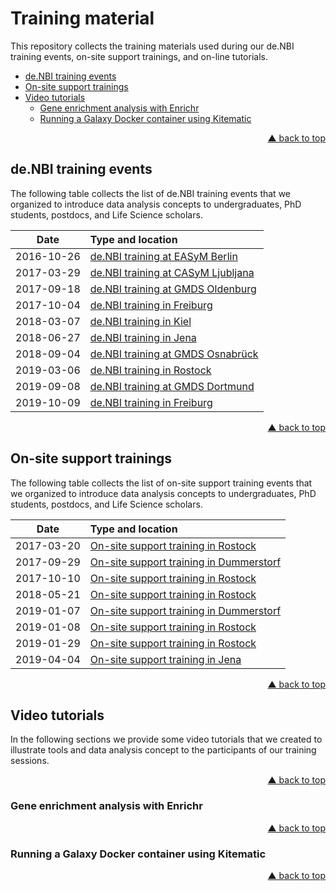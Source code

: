 <div id="top"></div>


# Training material

This repository collects the training materials used during our de.NBI training
events, on-site support trainings, and on-line tutorials.

- [de.NBI training events](#deNBI-training-events)
- [On-site support trainings](#on-site-support-trainings)
- [Video tutorials](#video-tutorials)
  - [Gene enrichment analysis with Enrichr](#gene-enrichment-analysis-with-enrichr)
  - [Running a Galaxy Docker container using Kitematic](#running-a-galaxy-docker-container-using-kitematic)
<p align="right"><a href="#top">&#x25B2; back to top</a></p>


## de.NBI training events

The following table collects the list of de.NBI training events that we
organized to introduce data analysis concepts to undergraduates, PhD students,
postdocs, and Life Science scholars.

| **Date** | **Type and location** |
| :---: | :--- |
| 2016-10-26 | [de.NBI training at EASyM Berlin](https://github.com/destairdenbi/training-material/tree/master/2016-10-26-easym-berlin) |
| 2017-03-29 | [de.NBI training at CASyM Ljubljana](https://github.com/destairdenbi/training-material/tree/master/2017-03-29-casym-ljubljana) |
| 2017-09-18 | [de.NBI training at GMDS Oldenburg](https://github.com/destairdenbi/training-material/tree/master/2017-09-18-gmds-oldenburg) |
| 2017-10-04 | [de.NBI training in Freiburg](https://github.com/destairdenbi/training-material/tree/master/2017-10-04-freiburg) |
| 2018-03-07 | [de.NBI training in Kiel](https://github.com/destairdenbi/training-material/tree/master/2018-03-07-kiel) |
| 2018-06-27 | [de.NBI training in Jena](https://github.com/destairdenbi/training-material/tree/master/2018-06-27-jena) |
| 2018-09-04 | [de.NBI training at GMDS Osnabrück](https://github.com/destairdenbi/training-material/tree/master/2018-09-04-gmds-osnabrueck) |
| 2019-03-06 | [de.NBI training in Rostock](https://github.com/destairdenbi/training-material/tree/master/2019-03-06-rostock) |
| 2019-09-08 | [de.NBI training at GMDS Dortmund](https://github.com/destairdenbi/training-material/tree/master/2019-09-08-gmds-dortmund) |
| 2019-10-09 | [de.NBI training in Freiburg](https://github.com/destairdenbi/training-material/tree/master/2019-10-09-freiburg) |
<p align="right"><a href="#top">&#x25B2; back to top</a></p>


## On-site support trainings

The following table collects the list of on-site support training events that
we organized to introduce data analysis concepts to undergraduates, PhD
students, postdocs, and Life Science scholars.

| **Date** | **Type and location** |
| :---: | :--- |
| 2017-03-20 | [On-site support training in Rostock](https://github.com/destairdenbi/training-material/tree/master/2017-03-20-rostock) |
| 2017-09-29 | [On-site support training in Dummerstorf](https://github.com/destairdenbi/training-material/tree/master/2017-09-29-dummerstorf) |
| 2017-10-10 | [On-site support training in Rostock](https://github.com/destairdenbi/training-material/tree/master/2017-10-10-rostock) |
| 2018-05-21 | [On-site support training in Rostock](https://github.com/destairdenbi/training-material/tree/master/2018-05-21-rostock) |
| 2019-01-07 | [On-site support training in Dummerstorf](https://github.com/destairdenbi/training-material/tree/master/2019-01-07-dummerstorf) |
| 2019-01-08 | [On-site support training in Rostock](https://github.com/destairdenbi/training-material/tree/master/2019-01-08-rostock) |
| 2019-01-29 | [On-site support training in Rostock](https://github.com/destairdenbi/training-material/tree/master/2019-01-29-rostock) |
| 2019-04-04 | [On-site support training in Jena](https://github.com/destairdenbi/training-material/tree/master/2019-04-04-jena) |
<p align="right"><a href="#top">&#x25B2; back to top</a></p>


## Video tutorials

In the following sections we provide some video tutorials that we created to
illustrate tools and data analysis concept to the participants of our training
sessions.
<p align="right"><a href="#top">&#x25B2; back to top</a></p>


### Gene enrichment analysis with Enrichr
<p align="right"><a href="#top">&#x25B2; back to top</a></p>


### Running a Galaxy Docker container using Kitematic
<p align="right"><a href="#top">&#x25B2; back to top</a></p>
